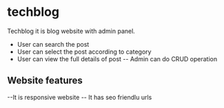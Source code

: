 # techblog
Techblog it is blog website with admin panel.


- User can search the post
- User can select the post according to category
- User can view the full details of post
-- Admin can do CRUD operation

## Website features
--It is responsive website
-- It has seo friendlu urls

